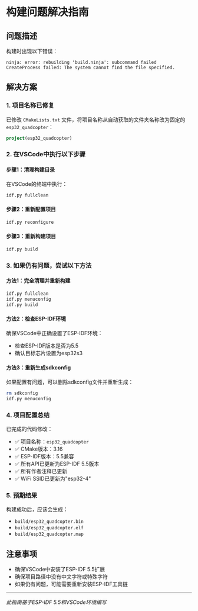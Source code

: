 # 构建问题解决指南

## 问题描述
构建时出现以下错误：
```
ninja: error: rebuilding 'build.ninja': subcommand failed
CreateProcess failed: The system cannot find the file specified.
```

## 解决方案

### 1. 项目名称已修复
已修改 `CMakeLists.txt` 文件，将项目名称从自动获取的文件夹名称改为固定的 `esp32_quadcopter`：

```cmake
project(esp32_quadcopter)
```

### 2. 在VSCode中执行以下步骤

#### 步骤1：清理构建目录
在VSCode的终端中执行：
```bash
idf.py fullclean
```

#### 步骤2：重新配置项目
```bash
idf.py reconfigure
```

#### 步骤3：重新构建项目
```bash
idf.py build
```

### 3. 如果仍有问题，尝试以下方法

#### 方法1：完全清理并重新构建
```bash
idf.py fullclean
idf.py menuconfig
idf.py build
```

#### 方法2：检查ESP-IDF环境
确保VSCode中正确设置了ESP-IDF环境：
- 检查ESP-IDF版本是否为5.5
- 确认目标芯片设置为esp32s3

#### 方法3：重新生成sdkconfig
如果配置有问题，可以删除sdkconfig文件并重新生成：
```bash
rm sdkconfig
idf.py menuconfig
```

### 4. 项目配置总结

已完成的代码修改：
- ✅ 项目名称：`esp32_quadcopter`
- ✅ CMake版本：3.16
- ✅ ESP-IDF版本：5.5兼容
- ✅ 所有API已更新为ESP-IDF 5.5版本
- ✅ 所有作者注释已更新
- ✅ WiFi SSID已更新为"esp32-4"

### 5. 预期结果
构建成功后，应该会生成：
- `build/esp32_quadcopter.bin`
- `build/esp32_quadcopter.elf`
- `build/esp32_quadcopter.map`

## 注意事项
- 确保VSCode中安装了ESP-IDF 5.5扩展
- 确保项目路径中没有中文字符或特殊字符
- 如果仍有问题，可能需要重新安装ESP-IDF工具链

---
*此指南基于ESP-IDF 5.5和VSCode环境编写*
